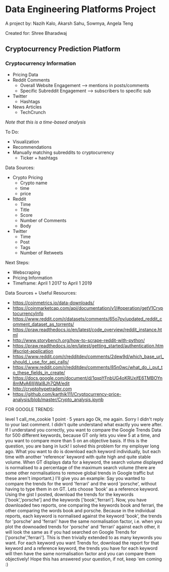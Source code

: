 # Data Engineering Platforms Project
A project by: Nazih Kalo, Akarsh Sahu, Sowmya, Angela Teng

Created for: Shree Bharadwaj 

## Cryptocurrency Prediction Platform
### Cryptocurrency Information
- Pricing Data
- Reddit Comments
  - Overall Website Engagement --> mentions in posts/comments
  - Specific Subreddit Engagement --> subscribers to specific sub
- Twitter
  - Hashtags
- News Articles
  - TechCrunch


*Note that this is a time-based analysis*

To Do:
- Visualization
- Recommendations
- Manually matching subreddits to cryptocurrency
  - Ticker + hashtags

Data Sources: 
- Crypto Pricing 
  - Crypto name 
  - time 
  - price
- Reddit 
  - Time 
  - Title 
  - Score
  - Number of Comments
  - Body 
- Twitter
  - Time 
  - Post
  - Tags 
  - Number of Retweets

Next Steps:
- Webscraping
- Pricing Information
- Timeframe: April 1 2017 to April 1 2019

Data Sources + Useful Resources:
- https://coinmetrics.io/data-downloads/
- https://coinmarketcap.com/api/documentation/v1/#operation/getV1CryptocurrencyInfo
- https://www.reddit.com/r/datasets/comments/65o7py/updated_reddit_comment_dataset_as_torrents/
- https://praw.readthedocs.io/en/latest/code_overview/reddit_instance.html
- http://www.storybench.org/how-to-scrape-reddit-with-python/
- https://praw.readthedocs.io/en/latest/getting_started/authentication.html#script-application
- https://www.reddit.com/r/redditdev/comments/2dew9d/which_base_url_should_i_use_for_api_calls/
- https://www.reddit.com/r/redditdev/comments/85n0wc/what_do_i_put_to_these_fields_in_create/
- https://docs.google.com/document/d/1qxpYFnbUG4oKRUxjfE6TMBOYn8mMvA6IljWaI8Jh7QM/edit
- http://cryptohypetrader.com
- https://github.com/karthik111/Cryptocurrency-price-analysis/blob/master/Crypto_analysis.ipynb


FOR GOOGLE TRENDS:


level 1
call_me_cookie
1 point
·
5 years ago
Ok, me again.
Sorry I didn't reply to your last comment. I didn't quite understand what exactly you were after.
If I understand you correctly, you want to compare the Google Trends Data for 500 different keywords, because GT only lets you view 5 at a time, and you want to compare more than 5 on an objective basis.
If this is the question, you are bang in luck! I solved this problem for my employer long ago.
What you want to do is download each keyword individually, but each time with another 'reference' keyword with quite high and quite stable volume. When GT displays data for a keyword, the search volume displayed is normalised to a percentage of the maximum search volume (there are some other normalisations to remove global trends in Google traffic but these aren't important.)
I'll give you an example: Say you wanted to compare the trends for the word 'ferrari' and the word 'porsche', without having to type them in on GT. Lets choose 'book' as a reference keyword. Using the gist I posted, download the trends for the keywords ['book','porsche'] and the keywords ['book','ferrari']. Now, you have downloaded two reports, one comparing the keywords book and ferrari, the other comparing the words book and porsche. Because in the individual reports, each keyword is normalised against the keyword 'book', the trends for 'porsche' and 'ferrari' have the same normalisation factor, i.e. when you plot the downoaded trends for 'porsche' and 'ferrari' against each other, it will look the same as if you had searched on Google Trends for ['porsche','ferrari'].
This is then trivially extended to as many keywords you want. For each keyword you want Trends for, download the report for that keyword and a reference keyword, the trends you have for each keyword will then have the same normalisation factor and you can compare them objectively!
Hope this has answered your question, if not, keep 'em coming :)
